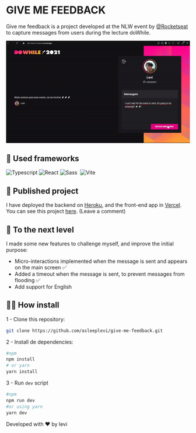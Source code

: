 <h1 align="left">GIVE ME FEEDBACK</h1>

Give me feedback is a project developed at the NLW event by 
[@Rocketseat](http://github.com/rocketseat) to capture messages from users during the lecture doWhile.
 
<img align="center" src="./nlwgif.gif" />

## 📌 Used frameworks

![Typescript](https://img.shields.io/badge/-Typescript-05122A?style=flat&logo=typescript)&nbsp;![React](https://img.shields.io/badge/-React-05122A?style=flat&logo=react)&nbsp;![Sass](https://img.shields.io/badge/-Sass-05122A?style=flat&logo=sass)&nbsp; ![Vite](https://img.shields.io/badge/-Vite-05122A?style=flat&logo=vite)&nbsp; 
##  📍 Published project
I have deployed the backend on [Heroku](https://www.heroku.com), and the front-end app in [Vercel](https://vercel.com/). You can see this project [here](https://nlw-heat-frontend.vercel.app). (Leave a comment) 

## 🚀 To the next level
I made some new features to challenge myself, and improve the initial purpose:
- Micro-interactions implemented when the message is sent and appears on the main screen ✅
- Added a timeout when the message is sent, to prevent messages from flooding ✅ 
- Add support for English

## 🧑‍💻 How install

1 - Clone this repository:
```bash 
git clone https://github.com/asleeplevi/give-me-feedback.git
```
2 - Install de dependencies:
```bash
#npm
npm install 
# or yarn
yarn install
```
3 - Run `dev` script
```bash
#npm
npm run dev
#or using yarn
yarn dev
```
Developed with :heart: by levi
